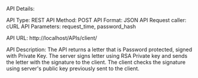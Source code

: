 API Details:

API Type: REST
API Method: POST
API Format: JSON
API Request caller: cURL
API Parameters: request_time, password_hash

API URL:
http://localhost/APIs/client/


API Description:
The API returns a letter that is Password protected, signed with Private Key.
The server signs letter using RSA Private key and sends the letter with the signature to the client.
The client checks the signature using server's public key previously sent to the client.